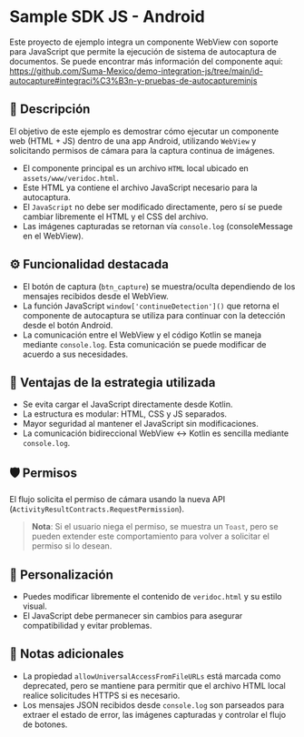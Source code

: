 # Sample SDK JS - Android

Este proyecto de ejemplo integra un componente WebView con soporte para JavaScript que permite la ejecución de sistema de autocaptura de documentos. Se puede encontrar más información del componente aqui: https://github.com/Suma-Mexico/demo-integration-js/tree/main/id-autocapture#integraci%C3%B3n-y-pruebas-de-autocaptureminjs

## 🧠 Descripción

El objetivo de este ejemplo es demostrar cómo ejecutar un componente web (HTML + JS) dentro de una app Android, utilizando `WebView` y solicitando permisos de cámara para la captura continua de imágenes.

- El componente principal es un archivo `HTML` local ubicado en `assets/www/veridoc.html`.
- Este HTML ya contiene el archivo JavaScript necesario para la autocaptura.
- El `JavaScript` no debe ser modificado directamente, pero sí se puede cambiar libremente el HTML y el CSS del archivo.
- Las imágenes capturadas se retornan vía `console.log` (consoleMessage en el WebView).

## ⚙️ Funcionalidad destacada

- El botón de captura (`btn_capture`) se muestra/oculta dependiendo de los mensajes recibidos desde el WebView.
- La función JavaScript `window['continueDetection']()` que retorna el componente de autocaptura se utiliza para continuar con la detección desde el botón Android.
- La comunicación entre el WebView y el código Kotlin se maneja mediante `console.log`. Esta comunicación se puede modificar de acuerdo a sus necesidades.

## 🚀 Ventajas de la estrategia utilizada

- Se evita cargar el JavaScript directamente desde Kotlin.
- La estructura es modular: HTML, CSS y JS separados.
- Mayor seguridad al mantener el JavaScript sin modificaciones.
- La comunicación bidireccional WebView ↔️ Kotlin es sencilla mediante `console.log`.

## 🛡️ Permisos

El flujo solicita el permiso de cámara usando la nueva API (`ActivityResultContracts.RequestPermission`).

> **Nota**: Si el usuario niega el permiso, se muestra un `Toast`, pero se pueden extender este comportamiento para volver a solicitar el permiso si lo desean.

## 🧩 Personalización

- Puedes modificar libremente el contenido de `veridoc.html` y su estilo visual.
- El JavaScript debe permanecer sin cambios para asegurar compatibilidad y evitar problemas.


## 📝 Notas adicionales

- La propiedad `allowUniversalAccessFromFileURLs` está marcada como deprecated, pero se mantiene para permitir que el archivo HTML local realice solicitudes HTTPS si es necesario.
- Los mensajes JSON recibidos desde `console.log` son parseados para extraer el estado de error, las imágenes capturadas y controlar el flujo de botones.


